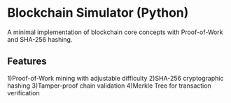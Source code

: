 # Blockchain Simulator (Python)

A minimal implementation of blockchain core concepts with Proof-of-Work and SHA-256 hashing.

## Features
1)Proof-of-Work mining with adjustable difficulty
2)SHA-256 cryptographic hashing
3)Tamper-proof chain validation
4)Merkle Tree for transaction verification

